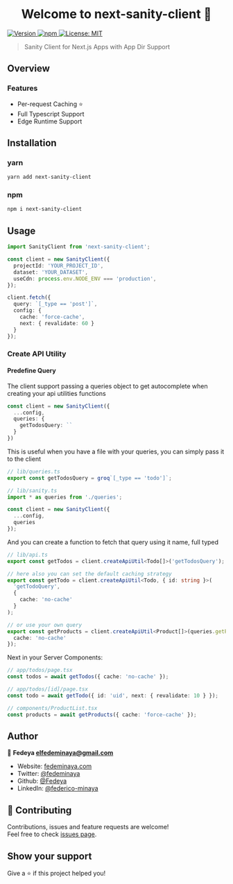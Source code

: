 <h1 align="center">Welcome to next-sanity-client 👋</h1>
<p>
  <a href="https://www.npmjs.com/package/next-sanity-client" target="_blank">
    <img alt="Version" src="https://img.shields.io/npm/v/next-sanity-client.svg">
  </a>
  <a href="https://www.npmjs.com/package/next-sanity-client" target="_blank">
    <img alt="npm" src="https://img.shields.io/npm/dt/next-sanity-client">    
  </a>
  <a href="#" target="_blank">
    <img alt="License: MIT" src="https://img.shields.io/badge/License-MIT-yellow.svg" />
  </a>
</p>

> Sanity Client for Next.js Apps with App Dir Support

## Overview

### Features

- Per-request Caching ⭐️
- Full Typescript Support
- Edge Runtime Support

## Installation

### yarn

```sh
yarn add next-sanity-client
```

### npm

```sh
npm i next-sanity-client
```

## Usage
```ts
import SanityClient from 'next-sanity-client';

const client = new SanityClient({
  projectId: 'YOUR_PROJECT_ID',
  dataset: 'YOUR_DATASET',
  useCdn: process.env.NODE_ENV === 'production',
});

client.fetch({
  query: `[_type == 'post']`,
  config: {
    cache: 'force-cache',
    next: { revalidate: 60 }
  }
});
```

### Create API Utility

#### Predefine Query
The client support passing a queries object to get autocomplete when creating your api utilities functions
```ts
const client = new SanityClient({
  ...config,
  queries: {
    getTodosQuery: ``
  }
})
```

This is useful when you have a file with your queries, you can simply pass it to the client
```ts
// lib/queries.ts
export const getTodosQuery = groq`[_type == 'todo']`;

// lib/sanity.ts
import * as queries from './queries';

const client = new SanityClient({
  ...config,
  queries
});
```
And you can create a function to fetch that query using it name, full typed
```ts
// lib/api.ts
export const getTodos = client.createApiUtil<Todo[]>('getTodosQuery');

// here also you can set the default caching strategy
export const getTodo = client.createApiUtil<Todo, { id: string }>(
  'getTodoQuery',
  {
    cache: 'no-cache'
  }
);

// or use your own query
export const getProducts = client.createApiUtil<Product[]>(queries.getProducts, {
  cache: 'no-cache'
});
```
Next in your Server Components:
```ts
// app/todos/page.tsx
const todos = await getTodos({ cache: 'no-cache' });

// app/todos/[id]/page.tsx
const todo = await getTodo({ id: 'uid', next: { revalidate: 10 } });

// components/ProductList.tsx
const products = await getProducts({ cache: 'force-cache' });
```

## Author

👤 **Fedeya <elfedeminaya@gmail.com>**

- Website: [fedeminaya.com](https://fedeminaya.com)
- Twitter: [@fedeminaya](https://twitter.com/fedeminaya)
- Github: [@Fedeya](https://github.com/Fedeya)
- LinkedIn: [@federico-minaya](https://linkedin.com/in/federico-minaya)

## 🤝 Contributing

Contributions, issues and feature requests are welcome!<br />Feel free to check [issues page](https://github.com/Fedeya/next-sanity-client/issues).

## Show your support

Give a ⭐️ if this project helped you!
